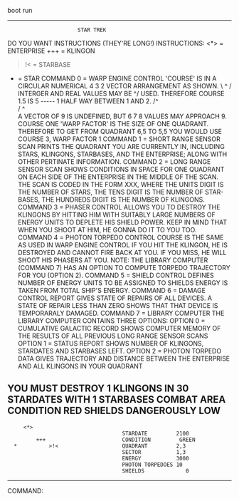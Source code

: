 boot run

-----


                          STAR TREK
DO YOU WANT INSTRUCTIONS (THEY'RE LONG!)
     INSTRUCTIONS:
<*> = ENTERPRISE
+++ = KLINGON
>!< = STARBASE
 *  = STAR
COMMAND 0 = WARP ENGINE CONTROL
  'COURSE' IS IN A CIRCULAR NUMERICAL          4  3  2
  VECTOR ARRANGEMENT AS SHOWN.                  \ ^ /
  INTERGER AND REAL VALUES MAY BE                \^/
  USED.  THEREFORE COURSE 1.5 IS              5 ----- 1
  HALF WAY BETWEEN 1 AND 2.                      /^\
                                                / ^ \
  A VECTOR OF 9 IS UNDEFINED, BUT              6  7  8
  VALUES MAY APPROACH 9.
                                               COURSE
  ONE 'WARP FACTOR' IS THE SIZE OF
  ONE QUADRANT.  THEREFORE TO GET
  FROM QUADRANT 6,5 TO 5,5 YOU WOULD
  USE COURSE 3, WARP FACTOR 1
COMMAND 1 = SHORT RANGE SENSOR SCAN
  PRINTS THE QUADRANT YOU ARE CURRENTLY IN, INCLUDING
  STARS, KLINGONS, STARBASES, AND THE ENTERPRISE; ALONG
  WITH OTHER PERTINATE INFORMATION.
COMMAND 2 = LONG RANGE SENSOR SCAN
  SHOWS CONDITIONS IN SPACE FOR ONE QUADRANT ON EACH SIDE
  OF THE ENTERPRISE IN THE MIDDLE OF THE SCAN.  THE SCAN
  IS CODED IN THE FORM XXX, WHERE THE UNITS DIGIT IS THE
  NUMBER OF STARS, THE TENS DIGIT IS THE NUMBER OF STAR-
  BASES, THE HUNDREDS DIGIT IS THE NUMBER OF KLINGONS.
COMMAND 3 = PHASER CONTROL
  ALLOWS YOU TO DESTROY THE KLINGONS BY HITTING HIM WITH
  SUITABLY LARGE NUMBERS OF ENERGY UNITS TO DEPLETE HIS
  SHIELD POWER.  KEEP IN MIND THAT WHEN YOU SHOOT AT
  HIM, HE GONNA DO IT TO YOU TOO.
COMMAND 4 = PHOTON TORPEDO CONTROL
  COURSE IS THE SAME AS USED IN WARP ENGINE CONTROL
  IF YOU HIT THE KLINGON, HE IS DESTROYED AND CANNOT FIRE
  BACK AT YOU.  IF YOU MISS, HE WILL SHOOT HIS PHASERS AT
  YOU.
   NOTE: THE LIBRARY COMPUTER (COMMAND 7) HAS AN OPTION
   TO COMPUTE TORPEDO TRAJECTORY FOR YOU (OPTION 2).
COMMAND 5 = SHIELD CONTROL
  DEFINES NUMBER OF ENERGY UNITS TO BE ASSIGNED TO SHIELDS
  ENERGY IS TAKEN FROM TOTAL SHIP'S ENERGY.
COMMAND 6 = DAMAGE CONTROL REPORT
  GIVES STATE OF REPAIRS OF ALL DEVICES.  A STATE OF REPAIR
  LESS THAN ZERO SHOWS THAT THAT DEVICE IS TEMPORARALY
  DAMAGED.
COMMAND 7 = LIBRARY COMPUTER
  THE LIBRARY COMPUTER CONTAINS THREE OPTIONS:
    OPTION 0 = CUMULATIVE GALACTIC RECORD
     SHOWS COMPUTER MEMORY OF THE RESULTS OF ALL PREVIOUS
     LONG RANGE SENSOR SCANS
    OPTION 1 = STATUS REPORT
     SHOWS NUMBER OF KLINGONS, STARDATES AND STARBASES
     LEFT.
    OPTION 2 = PHOTON TORPEDO DATA
     GIVES TRAJECTORY AND DISTANCE BETWEEN THE ENTERPRISE
     AND ALL KLINGONS IN YOUR QUADRANT


YOU MUST DESTROY 1  KLINGONS IN 30  STARDATES WITH 1  STARBASES
COMBAT AREA      CONDITION RED
   SHIELDS DANGEROUSLY LOW
---------------------------------
         <*>
                                        STARDATE         2100
             +++                        CONDITION         GREEN
      *          >!<                    QUADRANT         2,3
                                        SECTOR           1,3
                                        ENERGY           3000
                                        PHOTON TORPEDOES 10
                                        SHIELDS             0
---------------------------------
COMMAND:
